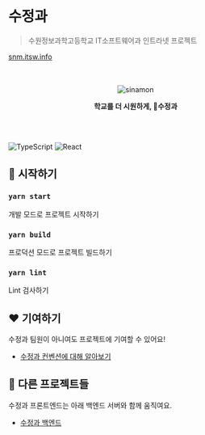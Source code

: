 # 수정과

> 수원정보과학고등학교 IT소프트웨어과 인트라넷 프로젝트

[snm.itsw.info](https://snm.itsw.info)

<div align="center">
    <br/>
    <br/>
    <img src="https://github.com/swjb-sinamon/sinamon-frontend/blob/develop/docs/logo.png?raw=true" alt="sinamon" />
    <p>
        <b>학교를 더 시원하게, 🥤수정과</b>    
    </p>
    <br/>  
    <br/>
</div>

![TypeScript](https://img.shields.io/badge/typescript%20-%23007ACC.svg?logo=typescript&logoColor=white)
![React](https://img.shields.io/badge/react%20-%2320232a.svg?logo=react&logoColor=%2361DAFB)

## 🚀 시작하기

### `yarn start`
개발 모드로 프로젝트 시작하기

### `yarn build`
프로덕션 모드로 프로젝트 빌드하기

### `yarn lint`
Lint 검사하기


## ❤ 기여하기
수정과 팀원이 아니여도 프로젝트에 기여할 수 있어요!

- [수정과 컨벤션에 대해 알아보기](https://www.notion.so/430ec87ea80e469a8bcbdb26142cc32c)

## 💬 다른 프로젝트들

수정과 프론트엔드는 아래 백엔드 서버와 함께 움직여요.

- [수정과 백엔드](https://github.com/swjb-sinamon/sinamon-backend/)
